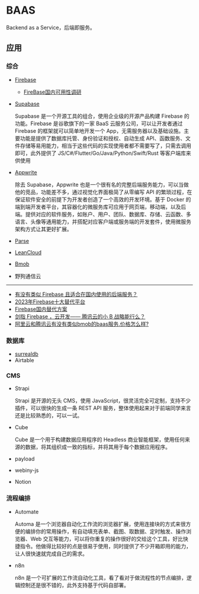 # BAAS

Backend as a Service，后端即服务。

## 应用

### 综合

- [Firebase](https://firebase.google.com/?hl=zh-cn)

    - [FireBase国内可用性调研](https://www.jianshu.com/p/712f50fc6096)

- [Supabase](https://github.com/supabase/supabase)

    Supabase 是一个开源工具的组合，使用企业级的开源产品构建 Firebase 的功能。Firebase 是谷歌旗下的一家 BaaS 云服务公司，可以让开发者通过 Firebase 的框架就可以简单地开发一个 App，无需服务器以及基础设施。主要功能是提供了数据库托管、身份验证和授权、自动生成 API、函数服务、文件存储等易用能力，相当于这些代码的实现使用者都不需要写了，只需去调用即可，此外提供了 JS/C#/Flutter/Go/Java/Python/Swift/Rust 等客户端库来供使用

- [Appwrite](https://github.com/appwrite/appwrite)

    除去 Supabase，Appwrite 也是一个很有名的完整后端服务能力，可以当做他的竞品，功能差不多，通过视觉化界面极简了从零编写 API 的繁琐过程，在保证软件安全的前提下为开发者创造了一个高效的开发环境。基于 Docker 的端到端开发者平台，其容器化的微服务库可应用于网页端，移动端，以及后端。提供对应的软件服务，如账户、用户、团队、数据库、存储、云函数、多语言、头像等通用能力，并搭配对应客户端或服务端的开发套件，使用微服务架构方式让其更好扩展。

- [Parse](https://github.com/parse-community)
- [LeanCloud](https://www.leancloud.cn/)
- [Bmob](https://www.bmobapp.com/prices)
- 野狗通信云

---

- [有没有类似 Firebase 且适合在国内使用的后端服务？](https://www.zhihu.com/question/268939000)
- [2023年Firebase十大替代平台](https://blog.back4app.com/zh/firebase%E5%8D%81%E5%A4%A7%E6%9B%BF%E4%BB%A3%E5%B9%B3%E5%8F%B0/)
- [Firebase国内替代方案](https://juejin.cn/post/6921881325851181063)
- [剑指 Firebase ，云开发—— 腾讯云的小 B 战略能行么？](https://cloud.tencent.com/developer/article/1361883)
- [阿里云和腾讯云有没有类似bmob的baas服务.价格怎么样?](https://cnodejs.org/topic/5d075db41fe902120f31fe54)

### 数据库

- [surrealdb](https://github.com/surrealdb/surrealdb)
- Airtable

### CMS

- Strapi

    Strapi 是开源的无头 CMS，使用 JavaScript，很灵活完全可定制，支持不少插件，可以很快的生成一条 REST API 服务，整体使用起来对于前端同学来言还是比较熟悉的，可以一试。

- Cube

    Cube 是一个用于构建数据应用程序的 Headless 商业智能框架，使用任何来源的数据，将其组织成一致的指标，并将其用于每个数据应用程序。

- payload
- webiny-js
- Notion

### 流程编排

- Automate

    Automa 是一个浏览器自动化工作流的浏览器扩展，使用连接块的方式来很方便的编排你的常用操作，有自动填充表单、截图、取数据、定时触发、操作浏览器、Web 交互等能力，可以将你重复的操作很好的交给这个工具，好比快捷指令。他做得比较好的点是很易于使用，同时提供了不少开箱即用的能力，让人很快速就完成自己的需求。

- n8n

    n8n 是一个可扩展的工作流自动化工具，看了看对于做流程性的节点编排，逻辑控制还是很不错的，此外支持基于代码自部署。

